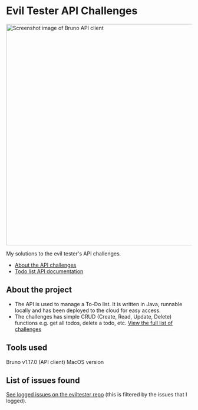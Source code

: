 # Evil Tester API Challenges

<img width="600" alt="Screenshot image of Bruno API client" src="https://github.com/p2635/evil-tester-api-challenges/assets/4522927/ab6ed6d3-c06c-4314-bb98-6832daa08b90">

My solutions to the evil tester's API challenges.

* [About the API challenges](https://apichallenges.herokuapp.com/apichallenges)
* [Todo list API documentation](https://apichallenges.herokuapp.com/docs)

## About the project

* The API is used to manage a To-Do list. It is written in Java, runnable locally and has been deployed to the cloud for easy access.
* The challenges has simple CRUD (Create, Read, Update, Delete) functions e.g. get all todos, delete a todo, etc. [View the full list of challenges](https://github.com/p2635/evil-tester-api-challenges/blob/main/ListOfChallenges.pdf)

## Tools used

Bruno v1.17.0 (API client) MacOS version

## List of issues found

[See logged issues on the eviltester repo](https://github.com/eviltester/thingifier/issues/created_by/p2635) (this is filtered by the issues that I logged).
